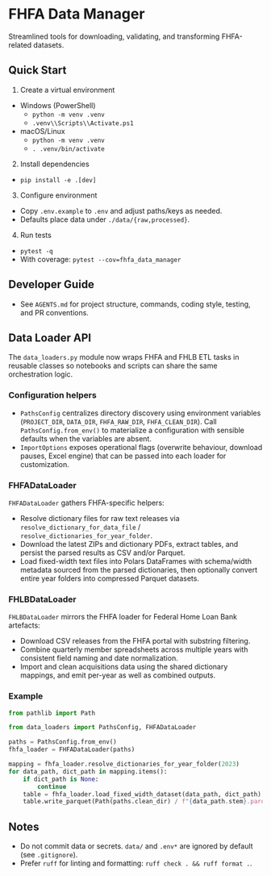 # FHFA Data Manager

Streamlined tools for downloading, validating, and transforming FHFA-related datasets.

## Quick Start

1) Create a virtual environment

- Windows (PowerShell)
  - `python -m venv .venv`
  - `.venv\\Scripts\\Activate.ps1`
- macOS/Linux
  - `python -m venv .venv`
  - `. .venv/bin/activate`

2) Install dependencies

- `pip install -e .[dev]`

3) Configure environment

- Copy `.env.example` to `.env` and adjust paths/keys as needed.
- Defaults place data under `./data/{raw,processed}`.

4) Run tests

- `pytest -q`
- With coverage: `pytest --cov=fhfa_data_manager`

## Developer Guide

- See `AGENTS.md` for project structure, commands, coding style, testing, and PR conventions.

## Data Loader API

The `data_loaders.py` module now wraps FHFA and FHLB ETL tasks in reusable
classes so notebooks and scripts can share the same orchestration logic.

### Configuration helpers

- `PathsConfig` centralizes directory discovery using environment variables
  (`PROJECT_DIR`, `DATA_DIR`, `FHFA_RAW_DIR`, `FHFA_CLEAN_DIR`). Call
  `PathsConfig.from_env()` to materialize a configuration with sensible
  defaults when the variables are absent.
- `ImportOptions` exposes operational flags (overwrite behaviour, download
  pauses, Excel engine) that can be passed into each loader for customization.

### FHFADataLoader

`FHFADataLoader` gathers FHFA-specific helpers:

- Resolve dictionary files for raw text releases via
  `resolve_dictionary_for_data_file` / `resolve_dictionaries_for_year_folder`.
- Download the latest ZIPs and dictionary PDFs, extract tables, and persist the
  parsed results as CSV and/or Parquet.
- Load fixed-width text files into Polars DataFrames with schema/width metadata
  sourced from the parsed dictionaries, then optionally convert entire year
  folders into compressed Parquet datasets.

### FHLBDataLoader

`FHLBDataLoader` mirrors the FHFA loader for Federal Home Loan Bank artefacts:

- Download CSV releases from the FHFA portal with substring filtering.
- Combine quarterly member spreadsheets across multiple years with consistent
  field naming and date normalization.
- Import and clean acquisitions data using the shared dictionary mappings, and
  emit per-year as well as combined outputs.

### Example

```python
from pathlib import Path

from data_loaders import PathsConfig, FHFADataLoader

paths = PathsConfig.from_env()
fhfa_loader = FHFADataLoader(paths)

mapping = fhfa_loader.resolve_dictionaries_for_year_folder(2023)
for data_path, dict_path in mapping.items():
    if dict_path is None:
        continue
    table = fhfa_loader.load_fixed_width_dataset(data_path, dict_path)
    table.write_parquet(Path(paths.clean_dir) / f"{data_path.stem}.parquet")
```

## Notes

- Do not commit data or secrets. `data/` and `.env*` are ignored by default (see `.gitignore`).
- Prefer `ruff` for linting and formatting: `ruff check . && ruff format .`.
